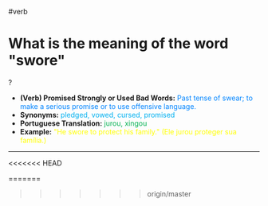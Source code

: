 #verb

# What is the meaning of the word "swore"
?
* **(Verb) Promised Strongly or Used Bad Words:** <span style="color:rgb(0, 132, 255)">Past tense of swear; to make a serious promise or to use offensive language.</span>
* **Synonyms:** <span style="color:rgb(0, 176, 240)">pledged, vowed, cursed, promised</span>
* **Portuguese Translation:** <span style="color:rgb(0, 176, 80)">jurou, xingou</span>
* **Example:** <span style="color:rgb(255, 255, 0)">"He swore to protect his family." (Ele jurou proteger sua família.)</span>
---
<<<<<<< HEAD

=======

>>>>>>> origin/master
<!--SR:!2025-06-25,10,270-->
